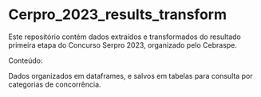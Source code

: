 # Cerpro_2023_results_transform
Este repositório contém dados extraídos e transformados do resultado primeira etapa do Concurso Serpro 2023, organizado pelo Cebraspe.

Conteúdo:

Dados organizados em dataframes, e salvos em tabelas para consulta por categorias de concorrência.


